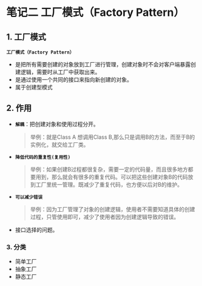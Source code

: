 # 笔记二 工厂模式（Factory Pattern）

## 1. 工厂模式

**`工厂模式（Factory Pattern）`**

- 是把所有需要创建的对象放到工厂进行管理，创建对象时不会对客户端暴露创建逻辑，需要时从工厂中获取出来。
- 是通过使用一个共同的接口来指向新创建的对象。
- 属于创建型模式



## 2. 作用

- **`解耦`**：把创建对象和使用过程分开。

  > 举例：就是Class A 想调用Class B,那么只是调用B的方法，而至于B的实例化，就交给工厂类。

- **`降低代码的重复性(复用性)`**

  > 举例：如果创建B过程都很复杂，需要一定的代码量，而且很多地方都要用到，那么就会有很多的重复代码。可以把这些创建对象B的代码放到工厂里统一管理。既减少了重复代码，也方便以后对B的维护。

- **`可以减少错误`**

  > 举例：因为工厂管理了对象的创建逻辑，使用者不需要知道具体的创建过程，只管使用即可，减少了使用者因为创建逻辑导致的错误。

- 接口选择的问题。

  

### 3. 分类

- 简单工厂
- 抽象工厂
- 静态工厂